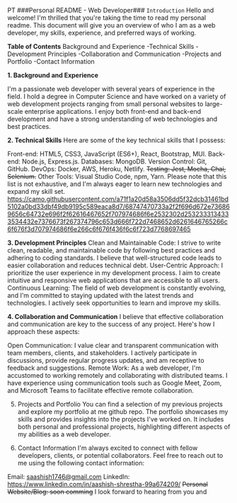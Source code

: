PT
###Personal README - Web Developer###
`Introduction`
Hello and welcome! I'm thrilled that you're taking the time to read my personal readme. This document will give you an overview of who I am as a web developer, my skills, experience, and preferred ways of working.

**Table of Contents**
Background and Experience
-Technical Skills
-Development Principles
-Collaboration and Communication
-Projects and Portfolio
-Contact Information

**1. Background and Experience**

I'm a passionate web developer with several years of experience in the field. I hold a degree in Computer Science and have worked on a variety of web development projects ranging from small personal websites to large-scale enterprise applications. I enjoy both front-end and back-end development and have a strong understanding of web technologies and best practices.

**2. Technical Skills**
Here are some of the key technical skills that I possess:

Front-end: HTML5, CSS3, JavaScript (ES6+), React, Bootstrap, MUI.
Back-end: Node.js, Express.js.
Databases:  MongoDB.
Version Control: Git, GitHub.
DevOps: Docker, AWS, Heroku, Netlify.
~~Testing: Jest, Mocha, Chai, Selenium.~~
Other Tools: Visual Studio Code, npm, Yarn.
Please note that this list is not exhaustive, and I'm always eager to learn new technologies and expand my skill set.
https://camo.githubusercontent.com/a71f1a20d58a3506dd5f32dcb31461bd5102a0bd33dbf49db9195c589eaca8d7/68747470733a2f2f696d672e736869656c64732e696f2f62616467652f707974686f6e2532302d2532333134333534432e7376673f267374796c653d666f722d7468652d6261646765266c6f676f3d707974686f6e266c6f676f436f6c6f723d7768697465

**3. Development Principles**
Clean and Maintainable Code: I strive to write clean, readable, and maintainable code by following best practices and adhering to coding standards. I believe that well-structured code leads to easier collaboration and reduces technical debt.
User-Centric Approach: I prioritize the user experience in my development process. I aim to create intuitive and responsive web applications that are accessible to all users.
Continuous Learning: The field of web development is constantly evolving, and I'm committed to staying updated with the latest trends and technologies. I actively seek opportunities to learn and improve my skills.

**4. Collaboration and Communication**
I believe that effective collaboration and communication are key to the success of any project. Here's how I approach these aspects:

Open Communication: I value clear and transparent communication with team members, clients, and stakeholders. I actively participate in discussions, provide regular progress updates, and am receptive to feedback and suggestions.
Remote Work: As a web developer, I'm accustomed to working remotely and collaborating with distributed teams. I have experience using communication tools such as Google Meet, Zoom, and Microsoft Teams to facilitate effective remote collaboration.

5. Projects and Portfolio
You can find a selection of my previous projects and explore my portfolio at me github repo. The portfolio showcases my skills and provides insights into the projects I've worked on. It includes both personal and professional projects, highlighting different aspects of my abilities as a web developer.

6. Contact Information
I'm always excited to connect with fellow developers, clients, or potential collaborators. Feel free to reach out to me using the following contact information:

Email: saashish1746@gmail.com
LinkedIn: https://www.linkedin.com/in/aashish-shrestha-99a674209/
~~Personal Website/Blog: soon comming~~
I look forward to hearing from you and

